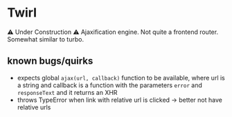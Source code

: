 # Twirl

⚠️ Under Construction ⚠️
Ajaxification engine. Not quite a frontend router. Somewhat similar
to turbo.

## known bugs/quirks

- expects global `ajax(url, callback)` function to be available,
  where url is a string and callback is a function with the
  parameters `error` and `responseText` and it returns an XHR
- throws TypeError when link with relative url is clicked
  -> better not have relative urls
